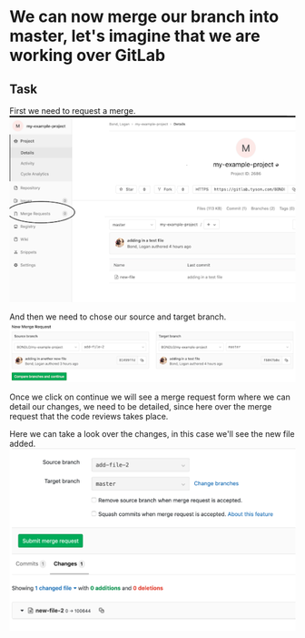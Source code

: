 # We can now merge our branch into master, let's imagine that we are working over GitLab

## Task

First we need to request a merge.  
![alt text](imgs/mergerequest_1.png "Merge request")  

And then we need to chose our source and target branch.  
![alt text](imgs/mergerequest_2.png "Merge request")  

Once we click on continue we will see a merge request form where we can detail our changes, we need to be detailed, since here over the merge request that the code reviews takes place.

Here we can take a look over the changes, in this case we'll see the new file added.  
![alt text](imgs/mergerequest_3.png "Merge request")  
